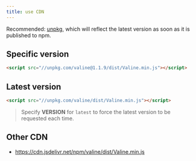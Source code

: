 ```yaml
---
title: use CDN
---
```


Recommended: [unpkg](https://unpkg.com/), which will reflect the latest version as soon as it is published to npm.

## Specific version

```html
<script src="//unpkg.com/valine@1.1.9/dist/Valine.min.js"></script>
```

## Latest version

``` html
<script src="//unpkg.com/valine/dist/Valine.min.js"></script>
```

> Specify **VERSION** for `latest` to force the latest version to be requested each time.  


## Other CDN

- https://cdn.jsdelivr.net/npm/valine/dist/Valine.min.js